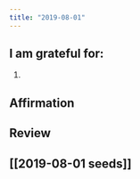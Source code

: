 ```yaml
---
title: "2019-08-01"
---
```

## I am grateful for:
1. 

## Affirmation

## Review



## [[2019-08-01 seeds]]
